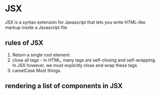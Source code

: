# JSX

JSX is a syntax extension for Javascript that lets you write HTML-like markup inside a Javascript file

## rules of JSX

1. Return a single root element.
2. close all tags - In HTML, many tags are self-closing and self-wrapping. In JSX however, we must explicitly close and wrap these tags
3. camelCase Most things.

## rendering a list of components in JSX
